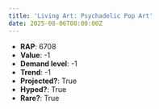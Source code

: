```yaml
---
title: 'Living Art: Psychadelic Pop Art'
date: 2025-08-06T00:00:00Z
---
```

- **RAP**: 6708
- **Value**: -1
- **Demand level**: -1
- **Trend**: -1
- **Projected?**: True
- **Hyped?**: True
- **Rare?**: True
